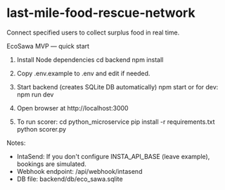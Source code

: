 # last-mile-food-rescue-network
Connect specified users to collect surplus food in real time.

EcoSawa MVP — quick start

1) Install Node dependencies
  cd backend
  npm install

2) Copy .env.example to .env and edit if needed.

3) Start backend (creates SQLite DB automatically)
  npm start
  or for dev:
  npm run dev

4) Open browser at http://localhost:3000

5) To run scorer:
  cd python_microservice
  pip install -r requirements.txt
  python scorer.py

Notes:
- IntaSend: If you don't configure INSTA_API_BASE (leave example), bookings are simulated.
- Webhook endpoint: /api/webhook/intasend
- DB file: backend/db/eco_sawa.sqlite
